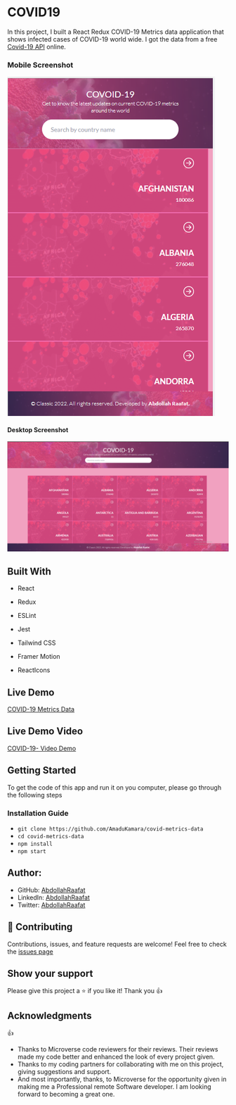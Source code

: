 # COVID19

In this project, I built a React Redux COVID-19 Metrics data application that shows infected cases of COVID-19 world wide.
I got the data from a free <a href="https://covid19api.com/">Covid-19 API</a> online.

### Mobile Screenshot

![image](/src/images/mobile-shot.PNG)

#### Desktop Screenshot

![image](/src/images/pc-shot.PNG)

## Built With

- React

- Redux

- ESLint

- Jest

- Tailwind CSS

- Framer Motion

- ReactIcons

## Live Demo

<a href="https://effervescent-puffpuff-a0122d.netlify.app/">COVID-19 Metrics Data</a>

## Live Demo Video

<a href="https://www.loom.com/share/623fb8fe2a3b4dda919e4e5056fc11d0">COVID-19- Video Demo</a>

## Getting Started

To get the code of this app and run it on you computer, please go through the following steps

### Installation Guide

- `git clone https://github.com/AmaduKamara/covid-metrics-data`
- `cd covid-metrics-data`
- `npm install`
- `npm start`

## Author:

- GitHub: [AbdollahRaafat](https://github.com/AbdollahRaafat)
- LinkedIn: [AbdollahRaafat](https://www.linkedin.com/in/abdollah-raafat-886059221/)
- Twitter: [AbdollahRaafat](https://twitter.com/abdollah_raafat)

## 🤝 Contributing

Contributions, issues, and feature requests are welcome!
Feel free to check the <a href="#">issues page</a>

## Show your support

Please give this project a ⭐️ if you like it! Thank you 👍

## Acknowledgments

👍

- Thanks to Microverse code reviewers for their reviews. Their reviews made my code better and enhanced the look of every project given.
- Thanks to my coding partners for collaborating with me on this project, giving suggestions and support.
- And most importantly, thanks, to Microverse for the opportunity given in making me a Professional remote Software developer. I am looking forward to becoming a great one.
